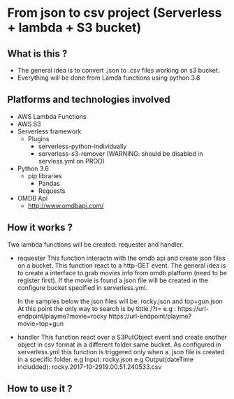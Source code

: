 # From json to csv project (Serverless + lambda + S3 bucket)

## What is this ?
- The general idea is to convert .json to .csv files working on s3 bucket.
- Everything will be done from Lamda functions using python 3.6

## Platforms and technologies involved
- AWS Lambda Functions
- AWS S3
- Serverless framework
  - Plugins
    - serverless-python-individually
    - serverless-s3-remover (WARNING: should be disabled in servless.yml on PROD)
- Python 3.6
  - pip libraries
    - Pandas
    - Requests
- OMDB Api
  - http://www.omdbapi.com/
  

## How it works ?
Two lambda functions will be created: requester and handler.

- requester
  This function interactn with the omdb api and create json files on a bucket. This function react to a http-GET event.
  The general idea is to create a interface to grab movies info from omdb platform (need to be register first).
  If the movie is found a json file will be created in the configure bucket specified in serverless.yml.

  In the samples below the json files will be: rocky.json and top+gun.json
  At this point the only way to search is by tittle /?t=
  e.g :
  https://url-endpoint/playme?movie=rocky
  https://url-endpoint/playme?movie=top+gun

- handler
  This function react over a S3PutObject event and create another object in csv format in a different folder same bucket.
  As configured in serverless.yml this function is triggered only when a .json file is created in a specific folder.
  e.g Input:
  rocky.json
  e.g Output(dateTime includded):
  rocky.2017-10-2919.00.51.240533.csv


## How to use it ?
